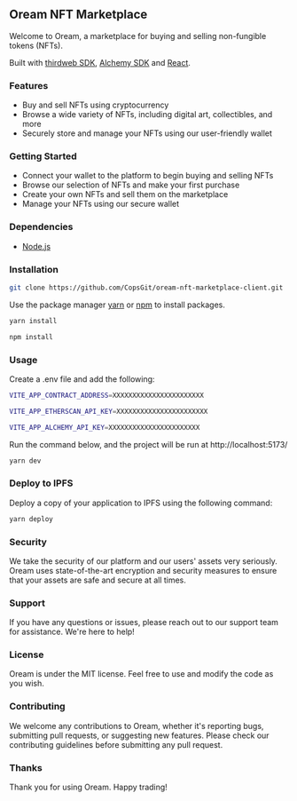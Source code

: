 ## Oream NFT Marketplace

Welcome to Oream, a marketplace for buying and selling non-fungible tokens (NFTs).

Built with [thirdweb SDK](https://thirdweb.com/), [Alchemy SDK](https://www.alchemy.com/sdk) and [React](https://reactjs.org/).

### Features
* Buy and sell NFTs using cryptocurrency
* Browse a wide variety of NFTs, including digital art, collectibles, and more
* Securely store and manage your NFTs using our user-friendly wallet

### Getting Started

* Connect your wallet to the platform to begin buying and selling NFTs
* Browse our selection of NFTs and make your first purchase
* Create your own NFTs and sell them on the marketplace
* Manage your NFTs using our secure wallet

### Dependencies

* [Node.js](https://nodejs.org/en/)

### Installation

```bash
git clone https://github.com/CopsGit/oream-nft-marketplace-client.git
```

Use the package manager [yarn](https://yarnpkg.com/getting-started/install) or [npm](https://docs.npmjs.com/downloading-and-installing-node-js-and-npm) to install packages.

```bash
yarn install
```
```bash
npm install
```

### Usage
Create a .env file and add the following:
```bash
VITE_APP_CONTRACT_ADDRESS=XXXXXXXXXXXXXXXXXXXXXXX
```
```bash
VITE_APP_ETHERSCAN_API_KEY=XXXXXXXXXXXXXXXXXXXXXXX
```
```bash
VITE_APP_ALCHEMY_API_KEY=XXXXXXXXXXXXXXXXXXXXXXX
```

Run the command below, and the project will be run at http://localhost:5173/
```bash
yarn dev
```

### Deploy to IPFS

Deploy a copy of your application to IPFS using the following command:

```bash
yarn deploy
```

### Security

We take the security of our platform and our users' assets very seriously. 
Oream uses state-of-the-art encryption and security measures to ensure that your assets are safe and secure at all times.

### Support

If you have any questions or issues, please reach out to our support team for assistance. We're here to help!

### License

Oream is under the MIT license. Feel free to use and modify the code as you wish.

### Contributing

We welcome any contributions to Oream, whether it's reporting bugs, submitting pull requests, or suggesting new features. 
Please check our contributing guidelines before submitting any pull request.

### Thanks

Thank you for using Oream. Happy trading!
